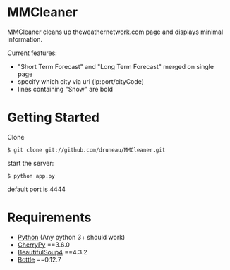 MMCleaner
=========

MMCleaner cleans up theweathernetwork.com page and displays minimal information.

Current features:

  - "Short Term Forecast" and "Long Term Forecast" merged on single page
  - specify which city via url (ip:port/cityCode)
  - lines containing "Snow" are bold

Getting Started
===============
Clone

    $ git clone git://github.com/druneau/MMCleaner.git

start the server:

    $ python app.py

default port is 4444

Requirements
============

* [Python](http://python.org/download/releases/) (Any python 3+ should work)
* [CherryPy](http://www.cherrypy.org) ==3.6.0
* [BeautifulSoup4](http://www.crummy.com/software/BeautifulSoup/) ==4.3.2
* [Bottle](http://bottlepy.org/) ==0.12.7




